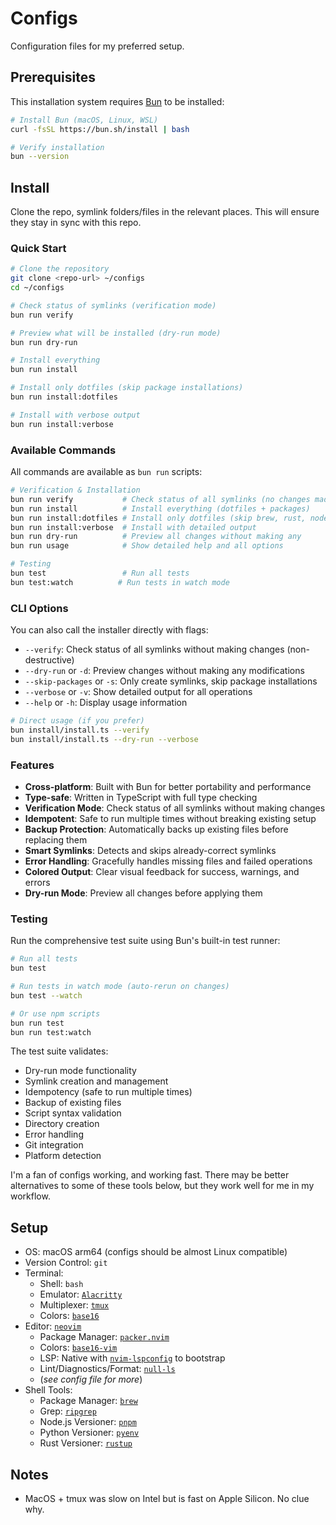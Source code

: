 # Configs

Configuration files for my preferred setup.

## Prerequisites

This installation system requires [Bun](https://bun.sh) to be installed:

```bash
# Install Bun (macOS, Linux, WSL)
curl -fsSL https://bun.sh/install | bash

# Verify installation
bun --version
```

## Install

Clone the repo, symlink folders/files in the relevant places.
This will ensure they stay in sync with this repo.

### Quick Start

```bash
# Clone the repository
git clone <repo-url> ~/configs
cd ~/configs

# Check status of symlinks (verification mode)
bun run verify

# Preview what will be installed (dry-run mode)
bun run dry-run

# Install everything
bun run install

# Install only dotfiles (skip package installations)
bun run install:dotfiles

# Install with verbose output
bun run install:verbose
```

### Available Commands

All commands are available as `bun run` scripts:

```bash
# Verification & Installation
bun run verify           # Check status of all symlinks (no changes made)
bun run install          # Install everything (dotfiles + packages)
bun run install:dotfiles # Install only dotfiles (skip brew, rust, node, etc.)
bun run install:verbose  # Install with detailed output
bun run dry-run          # Preview all changes without making any
bun run usage            # Show detailed help and all options

# Testing
bun test                 # Run all tests
bun test:watch          # Run tests in watch mode
```

### CLI Options

You can also call the installer directly with flags:

- `--verify`: Check status of all symlinks without making changes (non-destructive)
- `--dry-run` or `-d`: Preview changes without making any modifications
- `--skip-packages` or `-s`: Only create symlinks, skip package installations
- `--verbose` or `-v`: Show detailed output for all operations
- `--help` or `-h`: Display usage information

```bash
# Direct usage (if you prefer)
bun install/install.ts --verify
bun install/install.ts --dry-run --verbose
```

### Features

- **Cross-platform**: Built with Bun for better portability and performance
- **Type-safe**: Written in TypeScript with full type checking
- **Verification Mode**: Check status of all symlinks without making changes
- **Idempotent**: Safe to run multiple times without breaking existing setup
- **Backup Protection**: Automatically backs up existing files before replacing them
- **Smart Symlinks**: Detects and skips already-correct symlinks
- **Error Handling**: Gracefully handles missing files and failed operations
- **Colored Output**: Clear visual feedback for success, warnings, and errors
- **Dry-run Mode**: Preview all changes before applying them

### Testing

Run the comprehensive test suite using Bun's built-in test runner:

```bash
# Run all tests
bun test

# Run tests in watch mode (auto-rerun on changes)
bun test --watch

# Or use npm scripts
bun run test
bun run test:watch
```

The test suite validates:
- Dry-run mode functionality
- Symlink creation and management
- Idempotency (safe to run multiple times)
- Backup of existing files
- Script syntax validation
- Directory creation
- Error handling
- Git integration
- Platform detection

I'm a fan of configs working, and working fast.
There may be better alternatives to some of these tools below, but they work well for me in my workflow.

## Setup

- OS: macOS arm64 (configs should be almost Linux compatible)
- Version Control: `git`
- Terminal:
  - Shell: `bash`
  - Emulator: [`Alacritty`](https://github.com/alacritty/alacritty)
  - Multiplexer: [`tmux`](https://github.com/tmux/tmux/wiki)
  - Colors: [`base16`](https://github.com/chriskempson/base16)
- Editor: [`neovim`](https://neovim.io)
  - Package Manager: [`packer.nvim`](https://github.com/wbthomason/packer.nvim)
  - Colors: [`base16-vim`](https://github.com/chriskempson/base16-vim)
  - LSP: Native with [`nvim-lspconfig`](https://github.com/neovim/nvim-lspconfig) to bootstrap
  - Lint/Diagnostics/Format: [`null-ls`](https://github.com/jose-elias-alvarez/null-ls.nvim)
  - (_see config file for more_)
- Shell Tools:
  - Package Manager: [`brew`](https://brew.sh)
  - Grep: [`ripgrep`](https://github.com/BurntSushi/ripgrep)
  - Node.js Versioner: [`pnpm`](https://pnpm.io)
  - Python Versioner: [`pyenv`](https://github.com/pyenv/pyenv)
  - Rust Versioner: [`rustup`](https://rustup.rs)

## Notes

- MacOS + tmux was slow on Intel but is fast on Apple Silicon. No clue why.
